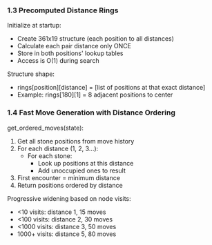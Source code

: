 ### 1.3 Precomputed Distance Rings

Initialize at startup:
- Create 361x19 structure (each position to all distances)
- Calculate each pair distance only ONCE
- Store in both positions' lookup tables
- Access is O(1) during search

Structure shape:
- rings[position][distance] = [list of positions at that exact distance]
- Example: rings[180][1] = 8 adjacent positions to center

### 1.4 Fast Move Generation with Distance Ordering

get_ordered_moves(state):
1. Get all stone positions from move history
2. For each distance (1, 2, 3...):
   - For each stone:
     - Look up positions at this distance
     - Add unoccupied ones to result
3. First encounter = minimum distance
4. Return positions ordered by distance

Progressive widening based on node visits:
- <10 visits: distance 1, 15 moves
- <100 visits: distance 2, 30 moves  
- <1000 visits: distance 3, 50 moves
- 1000+ visits: distance 5, 80 moves
